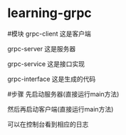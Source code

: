 # learning-grpc

#模块
grpc-client 这是客户端

grpc-server 这是服务器

grpc-service 这是接口实现

grpc-interface 这是生成的代码

#步骤
先启动服务器(直接运行main方法)

然后再启动客户端(直接运行main方法)

可以在控制台看到相应的日志

